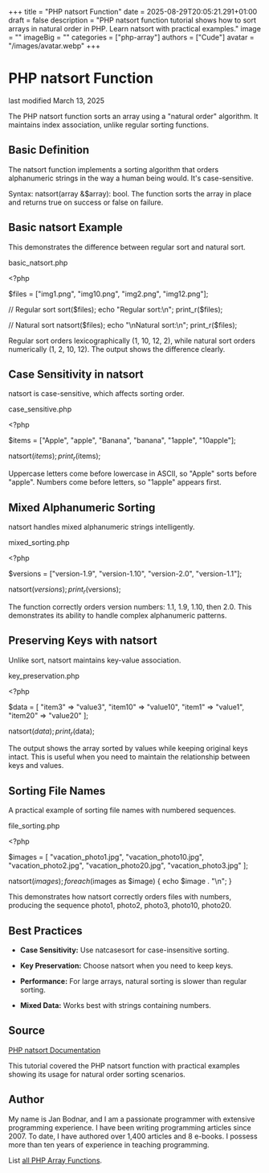 +++
title = "PHP natsort Function"
date = 2025-08-29T20:05:21.291+01:00
draft = false
description = "PHP natsort function tutorial shows how to sort arrays in natural order in PHP. Learn natsort with practical examples."
image = ""
imageBig = ""
categories = ["php-array"]
authors = ["Cude"]
avatar = "/images/avatar.webp"
+++

# PHP natsort Function

last modified March 13, 2025

The PHP natsort function sorts an array using a "natural order"
algorithm. It maintains index association, unlike regular sorting functions.

## Basic Definition

The natsort function implements a sorting algorithm that orders
alphanumeric strings in the way a human being would. It's case-sensitive.

Syntax: natsort(array &amp;$array): bool. The function sorts the
array in place and returns true on success or false on failure.

## Basic natsort Example

This demonstrates the difference between regular sort and natural sort.

basic_natsort.php
  

&lt;?php

$files = ["img1.png", "img10.png", "img2.png", "img12.png"];

// Regular sort
sort($files);
echo "Regular sort:\n";
print_r($files);

// Natural sort
natsort($files);
echo "\nNatural sort:\n";
print_r($files);

Regular sort orders lexicographically (1, 10, 12, 2), while natural sort
orders numerically (1, 2, 10, 12). The output shows the difference clearly.

## Case Sensitivity in natsort

natsort is case-sensitive, which affects sorting order.

case_sensitive.php
  

&lt;?php

$items = ["Apple", "apple", "Banana", "banana", "1apple", "10apple"];

natsort($items);
print_r($items);

Uppercase letters come before lowercase in ASCII, so "Apple" sorts before
"apple". Numbers come before letters, so "1apple" appears first.

## Mixed Alphanumeric Sorting

natsort handles mixed alphanumeric strings intelligently.

mixed_sorting.php
  

&lt;?php

$versions = ["version-1.9", "version-1.10", "version-2.0", "version-1.1"];

natsort($versions);
print_r($versions);

The function correctly orders version numbers: 1.1, 1.9, 1.10, then 2.0.
This demonstrates its ability to handle complex alphanumeric patterns.

## Preserving Keys with natsort

Unlike sort, natsort maintains key-value association.

key_preservation.php
  

&lt;?php

$data = [
    "item3" =&gt; "value3",
    "item10" =&gt; "value10",
    "item1" =&gt; "value1",
    "item20" =&gt; "value20"
];

natsort($data);
print_r($data);

The output shows the array sorted by values while keeping original keys intact.
This is useful when you need to maintain the relationship between keys and values.

## Sorting File Names

A practical example of sorting file names with numbered sequences.

file_sorting.php
  

&lt;?php

$images = [
    "vacation_photo1.jpg",
    "vacation_photo10.jpg",
    "vacation_photo2.jpg",
    "vacation_photo20.jpg",
    "vacation_photo3.jpg"
];

natsort($images);
foreach ($images as $image) {
    echo $image . "\n";
}

This demonstrates how natsort correctly orders files with numbers,
producing the sequence photo1, photo2, photo3, photo10, photo20.

## Best Practices

- **Case Sensitivity:** Use natcasesort for case-insensitive sorting.

- **Key Preservation:** Choose natsort when you need to keep keys.

- **Performance:** For large arrays, natural sorting is slower than regular sorting.

- **Mixed Data:** Works best with strings containing numbers.

## Source

[PHP natsort Documentation](https://www.php.net/manual/en/function.natsort.php)

This tutorial covered the PHP natsort function with practical
examples showing its usage for natural order sorting scenarios.

## Author

My name is Jan Bodnar, and I am a passionate programmer with extensive
programming experience. I have been writing programming articles since 2007.
To date, I have authored over 1,400 articles and 8 e-books. I possess more
than ten years of experience in teaching programming.

List [all PHP Array Functions](/php/#php-array).